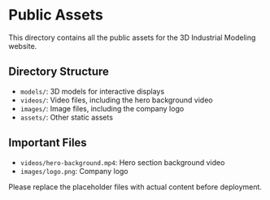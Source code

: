 # Public Assets

This directory contains all the public assets for the 3D Industrial Modeling website.

## Directory Structure

- `models/`: 3D models for interactive displays
- `videos/`: Video files, including the hero background video
- `images/`: Image files, including the company logo
- `assets/`: Other static assets

## Important Files

- `videos/hero-background.mp4`: Hero section background video
- `images/logo.png`: Company logo

Please replace the placeholder files with actual content before deployment.
